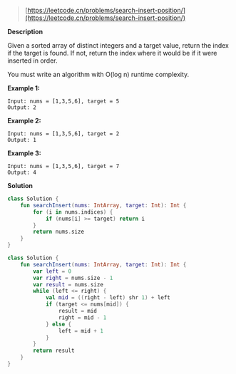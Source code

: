 > [https://leetcode.cn/problems/search-insert-position/](https://leetcode.cn/problems/search-insert-position/)

**Description**

Given a sorted array of distinct integers and a target value, return the index if the target is found. If not, return the index where it would be if it were inserted in order.

You must write an algorithm with O(log n) runtime complexity.

**Example 1:**
```text
Input: nums = [1,3,5,6], target = 5
Output: 2
```
**Example 2:**
```text
Input: nums = [1,3,5,6], target = 2
Output: 1
```
**Example 3:**
```text
Input: nums = [1,3,5,6], target = 7
Output: 4
```

**Solution**
```kotlin
class Solution {
    fun searchInsert(nums: IntArray, target: Int): Int {
        for (i in nums.indices) {
            if (nums[i] >= target) return i
        }
        return nums.size
    }
}
```
```kotlin
class Solution {
    fun searchInsert(nums: IntArray, target: Int): Int {
        var left = 0
        var right = nums.size - 1
        var result = nums.size
        while (left <= right) {
            val mid = ((right - left) shr 1) + left
            if (target <= nums[mid]) {
                result = mid
                right = mid - 1
            } else {
                left = mid + 1
            }
        }
        return result
    }
}
```